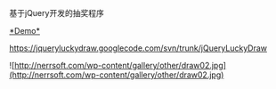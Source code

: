 基于jQuery开发的抽奖程序

[\*Demo\*](http://demo.nerrsoft.com/draw2/)

https://jqueryluckydraw.googlecode.com/svn/trunk/jQueryLuckyDraw

![http://nerrsoft.com/wp-content/gallery/other/draw02.jpg](http://nerrsoft.com/wp-content/gallery/other/draw02.jpg)